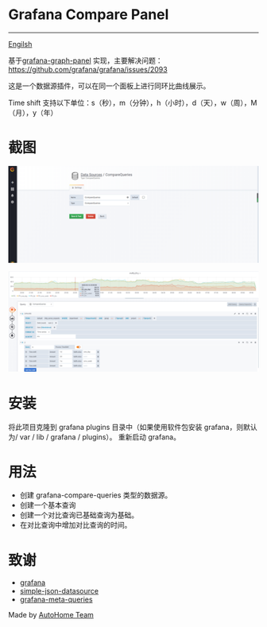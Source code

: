 # Grafana Compare Panel

---

[Engilsh](README.md)

基于[grafana-graph-panel](https://github.com/CorpGlory/grafana-graph-panel) 实现，主要解决问题： https://github.com/grafana/grafana/issues/2093

这是一个数据源插件，可以在同一个面板上进行同环比曲线展示。

Time shift 支持以下单位：s（秒），m（分钟），h（小时），d（天），w（周），M（月），y（年）

# 截图

![Screenshot1](/img/step-1.png)

![Screenshot2](/img/step-2.png)

# 安装

将此项目克隆到 grafana plugins 目录中（如果使用软件包安装 grafana，则默认为/ var / lib / grafana / plugins）。 重新启动 grafana。

# 用法

- 创建 grafana-compare-queries 类型的数据源。
- 创建一个基本查询
- 创建一个对比查询已基础查询为基础。
- 在对比查询中增加对比查询的时间。

# 致谢

- [grafana](https://github.com/grafana/grafana)
- [simple-json-datasource](https://github.com/grafana/simple-json-datasource)
- [grafana-meta-queries](https://github.com/GoshPosh/grafana-meta-queries)

Made by [AutoHome Team](https://github.com/AutohomeCorp)
